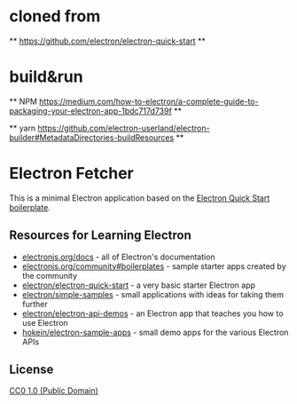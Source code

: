 # cloned from 
** https://github.com/electron/electron-quick-start **

# build&run 
** NPM https://medium.com/how-to-electron/a-complete-guide-to-packaging-your-electron-app-1bdc717d739f **

** yarn https://github.com/electron-userland/electron-builder#MetadataDirectories-buildResources **

# Electron Fetcher

This is a minimal Electron application based on the [Electron Quick Start boilerplate](https://github.com/electron/electron-quick-start).

## Resources for Learning Electron

- [electronjs.org/docs](https://electronjs.org/docs) - all of Electron's documentation
- [electronjs.org/community#boilerplates](https://electronjs.org/community#boilerplates) - sample starter apps created by the community
- [electron/electron-quick-start](https://github.com/electron/electron-quick-start) - a very basic starter Electron app
- [electron/simple-samples](https://github.com/electron/simple-samples) - small applications with ideas for taking them further
- [electron/electron-api-demos](https://github.com/electron/electron-api-demos) - an Electron app that teaches you how to use Electron
- [hokein/electron-sample-apps](https://github.com/hokein/electron-sample-apps) - small demo apps for the various Electron APIs

## License

[CC0 1.0 (Public Domain)](LICENSE.md)
